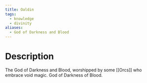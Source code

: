 ```yaml
---
title: Oaldin
tags:
  - knowledge
  - divinity
aliases:
  - God of Darkness and Blood
---
```

# Description
The God of Darkness and Blood, worshipped by some [[Orcs]] who embrace void magic.
God of Darkness of Blood. 
